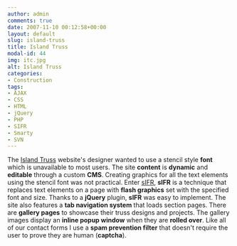 ```yaml
---
author: admin
comments: true
date: 2007-11-10 00:12:58+00:00
layout: default
slug: island-truss
title: Island Truss
modal-id: 44
img: itc.jpg
alt: Island Truss
categories:
- Construction
tags:
- AJAX
- CSS
- HTML
- jQuery
- PHP
- SIFR
- Smarty
- SVN
---
```

The [Island Truss](http://www.islandtruss.com/) website's designer wanted to use a stencil style **font** which is unavailable to most users. The site **content** is **dynamic** and **editable** through a custom **CMS**. Creating graphics for all the text elements using the stencil font was not practical. Enter [sIFR](http://en.wikipedia.org/wiki/Scalable_Inman_Flash_Replacement), **sIFR** is a technique that replaces text elements on a page with **flash graphics** set with the specified font and size. Thanks to a **jQuery** plugin, **sIFR** was easy to implement. The site also features a **tab navigation system** that loads section pages. There are **gallery pages** to showcase their truss designs and projects. The gallery images display an **inline popup window** when they are **rolled over**. Like all of our contact forms I use a **spam prevention filter** that doesn't require the user to prove they are human (**captcha**).
